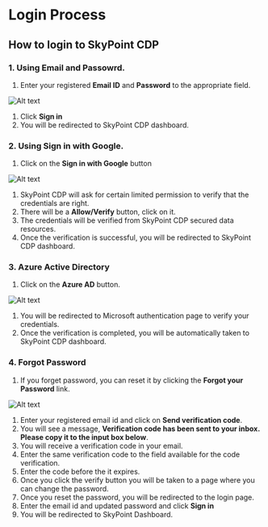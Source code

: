 #  Login Process

## How to login to SkyPoint CDP

### 1. Using Email and Passowrd.
1. Enter your registered **Email ID** and **Password** to the appropriate field.

![Alt text](https://github.com/skypointcloud/platform/blob/master/docs/doc_snippets/loginviaemail.PNG?raw=true)

1. Click **Sign in**
1. You will be redirected to SkyPoint CDP dashboard.

### 2. Using Sign in with Google.
1. Click on the **Sign in with Google** button

![Alt text](https://github.com/skypointcloud/platform/blob/master/docs/doc_snippets/loginviagoogle.jpg?raw=true)

1. SkyPoint CDP will ask for certain limited permission to verify that the credentials are right.
1. There will be a **Allow/Verify** button, click on it.
1. The credentials will be verified from SkyPoint CDP secured data resources.
1. Once the verification is successful, you will be redirected to SkyPoint CDP dashboard.

### 3. Azure Active Directory
1. Click on the **Azure AD** button.

![Alt text](https://github.com/skypointcloud/platform/blob/master/docs/doc_snippets/loginviaazure.jpg?raw=true)

1. You will be redirected to Microsoft authentication page to verify your credentials.
1. Once the verification is completed, you will be automatically taken to SkyPoint CDP dashboard.

### 4. Forgot Password
1. If you forget password, you can reset it by clicking the **Forgot your Password** link.

![Alt text](https://github.com/skypointcloud/platform/blob/master/docs/doc_snippets/forgotpassword.PNG?raw=true)

1. Enter your registered email id and click on **Send verification code**.
1. You will see a message, **Verification code has been sent to your inbox. Please copy it to the input box below**.
1. You will receive a verification code in your email.
1. Enter the same verification code to the field available for the code verification.
1. Enter the code before the it expires.
1. Once you click the verify button you will be taken to a page where you can change the password.
1. Once you reset the password, you will be redirected to the login page.
1. Enter the email id and updated password and click **Sign in**
1. You will be redirected to SkyPoint Dashboard.


